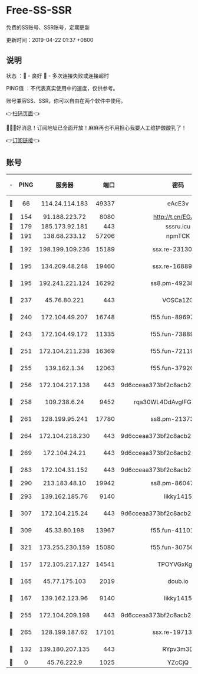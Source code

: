 # Free-SS-SSR

免费的SS账号、SSR账号，定期更新

更新时间：2019-04-22 01:37 +0800

## 说明

状态     ：🙂 - 良好 🙁 - 多次连接失败或连接超时

PING值   ：不代表真实使用中的速度，仅供参考。

账号兼容SS、SSR，你可以自由在两个软件中使用。

👉[扫码页面](https://liesauer.github.io/Free-SS-SSR/)👈

🎉🎉🎉好消息！订阅地址已全面开放！麻麻再也不用担心我要人工维护酸酸乳了！

👉[订阅链接](https://www.liesauer.net/yogurt/subscribe?ACCESS_TOKEN=DAYxR3mMaZAsaqUb)👈

## 账号

|-|PING|服务器|端口|密码|加密方式|区域|
|:----:|:----:|:-----:|-----:|:----:|:----:|:----:|
|🙂|66|114.24.114.183|49337|eAcE3v|chacha20-ietf|TW|
|🙂|154|91.188.223.72|8080|http://t.cn/EGJIyrl|rc4-md5|RU|
|🙂|179|185.173.92.181|443|sssru.icu|rc4-md5|RU|
|🙂|191|138.68.233.12|57206|npmTCK|rc4-md5|US|
|🙂|192|198.199.109.236|15189|ssx.re-23130260|aes-256-cfb|US|
|🙂|195|134.209.48.248|19460|ssx.re-16889161|aes-256-cfb|US|
|🙂|195|192.241.221.124|16292|ss8.pm-49238822|aes-256-cfb|US|
|🙂|237|45.76.80.221|443|VOSCa1ZG|aes-256-cfb|DE|
|🙂|240|172.104.49.207|16748|f55.fun-89697299|aes-256-cfb|SG|
|🙂|243|172.104.49.172|11335|f55.fun-73889374|aes-256-cfb|SG|
|🙂|251|172.104.211.238|16369|f55.fun-72119461|aes-256-cfb|US|
|🙂|255|139.162.1.34|12063|f55.fun-37920172|aes-256-cfb|SG|
|🙂|256|172.104.217.138|443|9d6cceaa373bf2c8acb22e60b6a58be6|aes-256-cfb|US|
|🙂|258|109.238.6.24|9452|rqa30WL4DdAvgIFG6Fs3znzTa|aes-256-cfb|FR|
|🙂|261|128.199.95.241|17780|ss8.pm-21373511|aes-256-cfb|SG|
|🙂|264|172.104.218.230|443|9d6cceaa373bf2c8acb22e60b6a58be6|aes-256-cfb|US|
|🙂|269|172.104.24.21|443|9d6cceaa373bf2c8acb22e60b6a58be6|aes-256-cfb|US|
|🙂|283|172.104.31.152|443|9d6cceaa373bf2c8acb22e60b6a58be6|aes-256-cfb|US|
|🙂|290|213.183.48.10|19942|ss8.pm-86047408|rc4-md5|RU|
|🙂|293|139.162.185.76|9140|likky1415|aes-256-cfb|DE|
|🙂|307|172.104.215.24|443|9d6cceaa373bf2c8acb22e60b6a58be6|aes-256-cfb|US|
|🙂|309|45.33.80.198|13967|f55.fun-41101289|aes-256-cfb|US|
|🙂|321|173.255.230.159|15080|f55.fun-30750551|aes-256-cfb|US|
|🙂|157|172.105.217.127|14541|TPOYVGxKglpi|aes-256-cfb|JP|
|🙂|165|45.77.175.103|2019|doub.io|aes-128-ctr|SG|
|🙂|167|139.162.123.96|9140|likky1415|aes-256-cfb|JP|
|🙂|255|172.104.209.198|443|9d6cceaa373bf2c8acb22e60b6a58be6|aes-256-cfb|US|
|🙂|265|128.199.187.62|17101|ssx.re-19713443|aes-256-cfb|SG|
|🙁|132|139.180.207.135|443|RYpv3m3D|aes-256-cfb|JP|
|🙁|0|45.76.222.9|1025|YZcCjQ|rc4-md5|JP|
